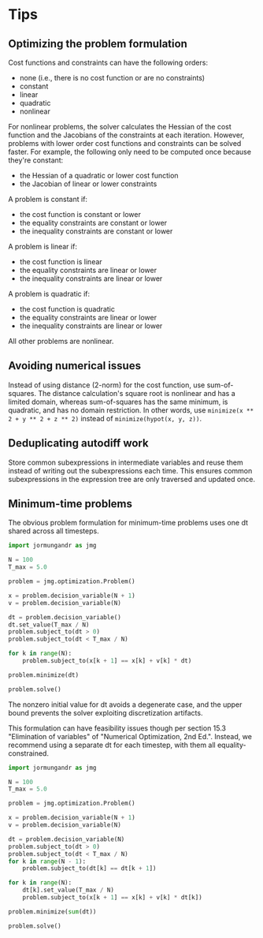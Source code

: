 # Tips

## Optimizing the problem formulation

Cost functions and constraints can have the following orders:

* none (i.e., there is no cost function or are no constraints)
* constant
* linear
* quadratic
* nonlinear

For nonlinear problems, the solver calculates the Hessian of the cost
function and the Jacobians of the constraints at each iteration. However,
problems with lower order cost functions and constraints can be solved
faster. For example, the following only need to be computed once because
they're constant:

* the Hessian of a quadratic or lower cost function
* the Jacobian of linear or lower constraints

A problem is constant if:

* the cost function is constant or lower
* the equality constraints are constant or lower
* the inequality constraints are constant or lower

A problem is linear if:

* the cost function is linear
* the equality constraints are linear or lower
* the inequality constraints are linear or lower

A problem is quadratic if:

* the cost function is quadratic
* the equality constraints are linear or lower
* the inequality constraints are linear or lower

All other problems are nonlinear.

## Avoiding numerical issues

Instead of using distance (2-norm) for the cost function, use sum-of-squares.
The distance calculation's square root is nonlinear and has a limited domain,
whereas sum-of-squares has the same minimum, is quadratic, and has no domain
restriction. In other words, use `minimize(x ** 2 + y ** 2 + z ** 2)` instead of
`minimize(hypot(x, y, z))`.

## Deduplicating autodiff work

Store common subexpressions in intermediate variables and reuse them instead of
writing out the subexpressions each time. This ensures common subexpressions in
the expression tree are only traversed and updated once.

## Minimum-time problems

The obvious problem formulation for minimum-time problems uses one dt shared
across all timesteps.
```python
import jormungandr as jmg

N = 100
T_max = 5.0

problem = jmg.optimization.Problem()

x = problem.decision_variable(N + 1)
v = problem.decision_variable(N)

dt = problem.decision_variable()
dt.set_value(T_max / N)
problem.subject_to(dt > 0)
problem.subject_to(dt < T_max / N)

for k in range(N):
    problem.subject_to(x[k + 1] == x[k] + v[k] * dt)

problem.minimize(dt)

problem.solve()
```
The nonzero initial value for dt avoids a degenerate case, and the upper bound
prevents the solver exploiting discretization artifacts.

This formulation can have feasibility issues though per section 15.3
"Elimination of variables" of "Numerical Optimization, 2nd Ed.". Instead, we
recommend using a separate dt for each timestep, with them all
equality-constrained.
```python
import jormungandr as jmg

N = 100
T_max = 5.0

problem = jmg.optimization.Problem()

x = problem.decision_variable(N + 1)
v = problem.decision_variable(N)

dt = problem.decision_variable(N)
problem.subject_to(dt > 0)
problem.subject_to(dt < T_max / N)
for k in range(N - 1):
    problem.subject_to(dt[k] == dt[k + 1])

for k in range(N):
    dt[k].set_value(T_max / N)
    problem.subject_to(x[k + 1] == x[k] + v[k] * dt[k])

problem.minimize(sum(dt))

problem.solve()
```

